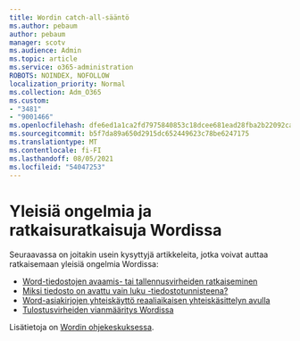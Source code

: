 ```yaml
---
title: Wordin catch-all-sääntö
ms.author: pebaum
author: pebaum
manager: scotv
ms.audience: Admin
ms.topic: article
ms.service: o365-administration
ROBOTS: NOINDEX, NOFOLLOW
localization_priority: Normal
ms.collection: Adm_O365
ms.custom:
- "3481"
- "9001466"
ms.openlocfilehash: dfe6ed1a1ca2fd7975840853c18dcee681ead28fba2b22092ca7edee925c8a62
ms.sourcegitcommit: b5f7da89a650d2915dc652449623c78be6247175
ms.translationtype: MT
ms.contentlocale: fi-FI
ms.lasthandoff: 08/05/2021
ms.locfileid: "54047253"
---
```

# <a name="common-issues-and-resolutions-with-word"></a>Yleisiä ongelmia ja ratkaisuratkaisuja Wordissa

Seuraavassa on joitakin usein kysyttyjä artikkeleita, jotka voivat auttaa ratkaisemaan yleisiä ongelmia Wordissa:

- [Word-tiedostojen avaamis- tai tallennusvirheiden ratkaiseminen](https://docs.microsoft.com/alchemyinsights/errors-opening-or-saving-files)
- [Miksi tiedosto on avattu vain luku -tiedostotunnisteena?](https://support.office.com/article/why-did-my-file-open-read-only-3ab4b792-da50-4b38-8628-14c64e1f1d15)
- [Word-asiakirjojen yhteiskäyttö reaaliaikaisen yhteiskäsittelyn avulla](https://support.office.com/article/collaborate-on-word-documents-with-real-time-co-authoring-7dd3040c-3f30-4fdd-bab0-8586492a1f1d?wt.mc_id=fsn_word_share_and_coauthor)
- [Tulostusvirheiden vianmääritys Wordissa](https://docs.microsoft.com/office/troubleshoot/word/print-failures-in-word)

Lisätietoja on [Wordin ohjekeskuksessa](https://support.office.com/word).
